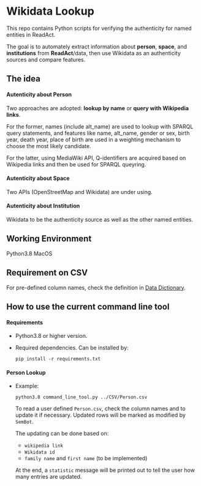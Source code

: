 # Wikidata Lookup

This repo contains Python scripts for verifying the authenticity for named entities in ReadAct.

The goal is to automately extract information about **person**, **space**, and **institutions** from **ReadAct**/data, then use Wikidata as an authenticity sources and compare features.

## The idea
#### Autenticity about Person
Two approaches are adopted: **lookup by name** or **query with Wikipedia links**.

For the former, names (include alt_name) are used to lookup with SPARQL query statements, and features like name, alt_name, gender or sex, birth year, death year, place of birth are used in a  weighting mechanism to choose the most likely candidate.

For the latter, using MediaWiki API, Q-identifiers are acquired based on Wikipedia links and then be used for SPARQL queyring.

#### Autenticity about Space

Two APIs (OpenStreetMap and Wikidata) are under using.

#### Autenticity about Institution

Wikidata to be the authenticity source as well as the other named entities.



## Working Environment
Python3.8
MacOS

## Requirement on CSV
For pre-defined column names, check the definition in [Data Dictionary](https://github.com/readchina/ReadAct/blob/master/csv/data_dictionary.csv).

## How to use the current command line tool

#### Requirements

- Python3.8 or higher version.

- Required dependencies. Can be installed by:

  ```
  pip install -r requirements.txt		
  ```

#### Person Lookup

- Example:

  ```
  python3.8 command_line_tool.py ../CSV/Person.csv
  ```

  To read a user defined `Person.csv`, check the column names and to update it if necessary. Updated rows will be marked as modified by `SemBot`. 

  The updating can be done based on:

  	- `wikipedia link`
  	-  `Wikidata id`
  	-  `family name` and  `first name` (to be implemented)

  At the end, a `statistic` message will be printed out to tell the user how many entries are updated.



